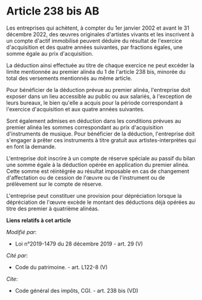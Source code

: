 # Article 238 bis AB

Les entreprises qui achètent, à compter du 1er janvier 2002 et avant le 31 décembre 2022, des œuvres originales d'artistes
vivants et les inscrivent à un compte d'actif immobilisé peuvent déduire du résultat de l'exercice d'acquisition et des
quatre années suivantes, par fractions égales, une somme égale au prix d'acquisition.

La déduction ainsi effectuée au titre de chaque exercice ne peut excéder la limite mentionnée au premier alinéa du 1 de
l'article 238 bis, minorée du total des versements mentionnés au même article.

Pour bénéficier de la déduction prévue au premier alinéa, l'entreprise doit exposer dans un lieu accessible au public ou aux
salariés, à l'exception de leurs bureaux, le bien qu'elle a acquis pour la période correspondant à l'exercice d'acquisition
et aux quatre années suivantes.

Sont également admises en déduction dans les conditions prévues au premier alinéa les sommes correspondant au prix
d'acquisition d'instruments de musique. Pour bénéficier de la déduction, l'entreprise doit s'engager à prêter ces instruments
à titre gratuit aux artistes-interprètes qui en font la demande.

L'entreprise doit inscrire à un compte de réserve spéciale au passif du bilan une somme égale à la déduction opérée en
application du premier alinéa. Cette somme est réintégrée au résultat imposable en cas de changement d'affectation ou de
cession de l'œuvre ou de l'instrument ou de prélèvement sur le compte de réserve.

L'entreprise peut constituer une provision pour dépréciation lorsque la dépréciation de l'œuvre excède le montant des
déductions déjà opérées au titre des premier à quatrième alinéas.

**Liens relatifs à cet article**

_Modifié par_:

  - Loi n°2019-1479 du 28 décembre 2019 - art. 29 (V)

_Cité par_:

  - Code du patrimoine. - art. L122-8 (V)

_Cite_:

  - Code général des impôts, CGI. - art. 238 bis (VD)

